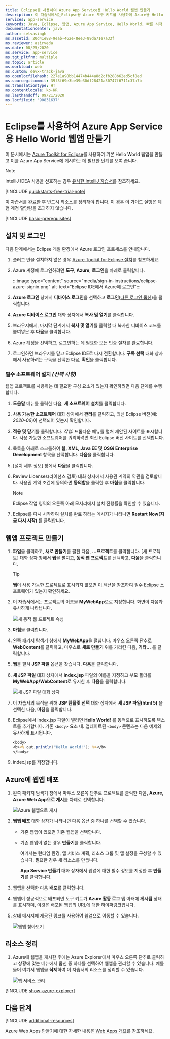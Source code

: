 ```yaml
---
title: Eclipse를 사용하여 Azure App Service용 Hello World 웹앱 만들기
description: 이 자습서에서는Eclipse용 Azure 도구 키트를 사용하여 Azure용 Hello World 웹앱을 만드는 방법을 보여 줍니다.
services: app-service
keywords: Java, Eclipse, 웹앱, Azure App Service, Hello World, 빠른 시작
documentationcenter: java
author: selvasingh
ms.assetid: 20d41e88-9eab-462e-8ee3-89da71e7a33f
ms.reviewer: asirveda
ms.date: 08/25/2020
ms.service: app-service
ms.tgt_pltfrm: multiple
ms.topic: article
ms.workload: web
ms.custom: devx-track-java
ms.openlocfilehash: 227e1a98bb14474b444a8d2cfb288b62ed5cf8ed
ms.sourcegitcommit: 39f3f69e3be39e30df28421a30747f6711c37a7b
ms.translationtype: HT
ms.contentlocale: ko-KR
ms.lasthandoff: 09/21/2020
ms.locfileid: "90831637"
---
```

# <a name="create-a-hello-world-web-app-for-azure-app-service-using-eclipse"></a>Eclipse를 사용하여 Azure App Service용 Hello World 웹앱 만들기

이 문서에서는 [Azure Toolkit for Eclipse](https://marketplace.eclipse.org/content/azure-toolkit-eclipse)를 사용하여 기본 Hello World 웹앱을 만들고 이를 Azure App Service에 게시하는 데 필요한 단계를 보여 줍니다.

> [!NOTE]
>
> IntelliJ IDEA 사용을 선호하는 경우 [유사한 IntelliJ 자습서][intellij-hello-world]를 참조하세요.
>
>[!INCLUDE [quickstarts-free-trial-note](includes/quickstarts-free-trial-note.md)]
>
> 이 자습서를 완료한 후 반드시 리소스를 정리해야 합니다. 이 경우 이 가이드 실행은 체험 계정 할당량을 초과하지 않습니다.
>

[!INCLUDE [basic-prerequisites](includes/basic-prerequisites.md)]

## <a name="installation-and-sign-in"></a>설치 및 로그인

다음 단계에서는 Eclipse 개발 환경에서 Azure 로그인 프로세스를 안내합니다.

1. 플러그 인을 설치하지 않은 경우 [Azure Toolkit for Eclipse 설치](installation.md)를 참조하세요.

1. Azure 계정에 로그인하려면 **도구**, **Azure**, **로그인**을 차례로 클릭합니다.

   :::image type="content" source="media/sign-in-instructions/eclipse-azure-signin.png" alt-text="Eclipse IDE에서 Azure에 로그인":::

1. **Azure 로그인** 창에서 **디바이스 로그인**을 선택하고 **로그인**([다른 로그인 옵션](sign-in-instructions.md))을 클릭합니다.

1. **Azure 디바이스 로그인** 대화 상자에서 **복사 및 열기**를 클릭합니다.

1. 브라우저에서, 마지막 단계에서 **복사 및 열기**를 클릭할 때 복사한 디바이스 코드를 붙여넣은 후 **다음**을 클릭합니다.

1. Azure 계정을 선택하고, 로그인하는 데 필요한 모든 인증 절차를 완료합니다.

1. 로그인하면 브라우저를 닫고 Eclipse IDE로 다시 전환합니다. **구독 선택** 대화 상자에서 사용하려는 구독을 선택한 다음, **확인**을 클릭합니다.

### <a name="install-required-software-optional"></a>필수 소프트웨어 설치 *(선택 사항)*

웹앱 프로젝트를 사용하는 데 필요한 구성 요소가 있는지 확인하려면 다음 단계를 수행합니다.

1. **도움말** 메뉴를 클릭한 다음, **새 소프트웨어 설치**를 클릭합니다.

1. **사용 가능한 소프트웨어** 대화 상자에서 **관리**를 클릭하고, 최신 Eclipse 버전(예: *2020-06*)이 선택되어 있는지 확인합니다.

1. **적용 및 닫기**를 클릭합니다. *작업:* 드롭다운 메뉴를 펼쳐 제안된 사이트를 표시합니다. 사용 가능한 소프트웨어를 쿼리하려면 최신 Eclipse 버전 사이트를 선택합니다.

1. 목록을 아래로 스크롤하여 **웹, XML, Java EE 및 OSGi Enterprise Development** 항목을 선택합니다. **다음**을 클릭합니다.

1. [설치 세부 정보] 창에서 **다음**을 클릭합니다.

1. Review Licenses(라이선스 검토) 대화 상자에서 사용권 계약의 약관을 검토합니다. 사용권 계약 조건에 동의하면 **동의함**을 클릭한 후 **마침**을 클릭합니다. 

   > [!NOTE]
   > Eclipse 작업 영역의 오른쪽 아래 모서리에서 설치 진행률을 확인할 수 있습니다.

1. Eclipse를 다시 시작하여 설치를 완료 하라는 메시지가 나타나면 **Restart Now(지금 다시 시작)** 를 클릭합니다.

## <a name="creating-a-web-app-project"></a>웹앱 프로젝트 만들기

1. **파일**을 클릭하고, **새로 만들기**를 펼친 다음, **...프로젝트**를 클릭합니다. [새 프로젝트] 대화 상자 창에서 **웹**을 펼치고, **동적 웹 프로젝트**를 선택하고, **다음**을 클릭합니다.

   > [!TIP]
   > **웹**이 사용 가능한 프로젝트로 표시되지 않으면 [이 섹션](#install-required-software-optional)을 참조하여 필수 Eclipse 소프트웨어가 있는지 확인하세요.

1. 이 자습서에서는 프로젝트의 이름을 **MyWebApp**으로 지정합니다. 화면이 다음과 유사하게 나타납니다.
   
   ![새 동적 웹 프로젝트 속성][dynamic-web-project-properties]

1. **마침**을 클릭합니다.

1. 왼쪽 패키지 탐색기 창에서 **MyWebApp**을 펼칩니다. 마우스 오른쪽 단추로 **WebContent**를 클릭하고, 마우스로 **새로 만들기** 위를 가리킨 다음, **기타...** 를 클릭합니다.

1. **웹**을 펼쳐 **JSP 파일** 옵션을 찾습니다. **다음**을 클릭합니다.

1. **새 JSP 파일** 대화 상자에서 **index.jsp** 파일의 이름을 지정하고 부모 폴더를 **MyWebApp/WebContent**로 유지한 후 **다음**을 클릭합니다.

   ![새 JSP 파일 대화 상자][new-jsp-file-dialog]

1. 이 자습서의 목적을 위해 **JSP 템플릿 선택** 대화 상자에서 **새 JSP 파일(html 5)** 을 선택한 다음, **마침**을 클릭합니다.

1. Eclipse에서 index.jsp 파일이 열리면 **Hello World!** 를 동적으로 표시하도록 텍스트를 추가합니다. 기존 `<body>` 요소 내. 업데이트된 `<body>` 콘텐츠는 다음 예제와 유사하게 표시됩니다.
   
   ```jsp
   <body>
   <b><% out.println("Hello World!"); %></b>
   </body>
   ```
1. index.jsp를 저장합니다.

## <a name="deploying-the-web-app-to-azure"></a>Azure에 웹앱 배포

1. 왼쪽 패키지 탐색기 창에서 마우스 오른쪽 단추로 프로젝트를 클릭한 다음, **Azure**, **Azure Web App으로 게시**를 차례로 선택합니다.
   
   ![Azure 웹앱으로 게시][publish-as-azure-web-app]

1. **웹앱 배포** 대화 상자가 나타나면 다음 옵션 중 하나를 선택할 수 있습니다.

   * 기존 웹앱이 있으면 기존 웹앱을 선택합니다.

   * 기존 웹앱이 없는 경우 **만들기**를 클릭합니다.

      여기서는 런타임 환경, 앱 서비스 계획, 리소스 그룹 및 앱 설정을 구성할 수 있습니다. 필요한 경우 새 리소스를 만듭니다.

      **App Service 만들기** 대화 상자에서 웹앱에 대한 필수 정보를 지정한 후 **만들기**를 클릭합니다.

1. 웹앱을 선택한 다음 **배포**를 클릭합니다.

1. 웹앱이 성공적으로 배포되면 도구 키트가 **Azure 활동 로그** 탭 아래에 **게시됨** 상태를 표시하며, 이것은 배포된 웹앱의 URL에 대한 하이퍼링크입니다.

1. 상태 메시지에 제공된 링크를 사용하여 웹앱으로 이동할 수 있습니다.

   ![웹앱 찾아보기][browse-web-app]

## <a name="cleaning-up-resources"></a>리소스 정리

1. Azure에 웹앱을 게시한 후에는 Azure Explorer에서 마우스 오른쪽 단추로 클릭하고 상황에 맞는 메뉴에서 옵션 중 하나를 선택하여 웹앱을 관리할 수 있습니다. 예를 들어 여기서 웹앱을 **삭제**하여 이 자습서의 리소스를 정리할 수 있습니다.

   ![앱 서비스 관리][manage-app-service]

[!INCLUDE [show-azure-explorer](includes/show-azure-explorer.md)]

## <a name="next-steps"></a>다음 단계

[!INCLUDE [additional-resources](includes/additional-resources.md)]

Azure Web Apps 만들기에 대한 자세한 내용은 [Web Apps 개요]를 참조하세요.

<!-- URL List -->

[Azure Toolkit for Eclipse]: /azure/developer/java/tookit-for-eclipse
[Azure Toolkit for IntelliJ]: ../toolkit-for-intellij
[intellij-hello-world]: ../toolkit-for-intellij/create-hello-world-web-app.md
[Web Apps 개요]: /azure/app-service/app-service-web-overview
[Apache Tomcat]: http://tomcat.apache.org/
[Jetty]: http://www.eclipse.org/jetty/
[Legacy Version]: create-hello-world-web-app-legacy-version.md

<!-- IMG List -->

[browse-web-app]: media/create-hello-world-web-app/browse-web-app.png
[dynamic-web-project-properties]: media/create-hello-world-web-app/dynamic-web-project-properties.png
[new-jsp-file-dialog]: media/create-hello-world-web-app/new-jsp-file-dialog.png
[publish-as-azure-web-app]: media/create-hello-world-web-app/publish-as-azure-web-app.png
[publish-status]: media/create-hello-world-web-app/publish-status.png
[manage-app-service]: media/create-hello-world-web-app/manage-app-service.png